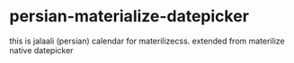 # persian-materialize-datepicker
this is jalaali (persian) calendar for materilizecss. extended from materilize native datepicker
